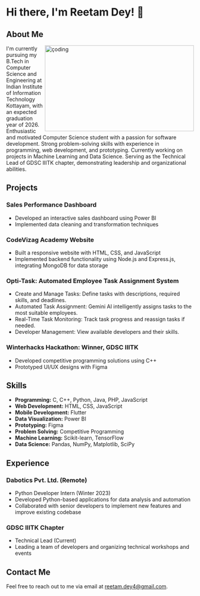# Hi there, I'm Reetam Dey! 👋

## About Me
<img  align="right" alt="çoding" width="400" height="230" src="https://camo.githubusercontent.com/7de37139d0b4c1ce40865e799b446c0e963a3dd8fb68d239707237c40604fa3d/68747470733a2f2f63646e2e6472696262626c652e636f6d2f75736572732f3733303730332f73637265656e73686f74732f363538313234332f6176656e746f2e676966">

I'm currently pursuing my B.Tech in Computer Science and Engineering at Indian Institute of Information Technology Kottayam, with an expected graduation year of 2026.
Enthusiastic and motivated Computer Science student with a passion for software development.
Strong problem-solving skills with experience in programming, web development, and prototyping.
Currently working on projects in Machine Learning and Data Science. Serving as the Technical Lead
of GDSC IIITK chapter, demonstrating leadership and organizational abilities.

## Projects


### Sales Performance Dashboard
- Developed an interactive sales dashboard using Power BI
- Implemented data cleaning and transformation techniques

### CodeVizag Academy Website
- Built a responsive website with HTML, CSS, and JavaScript
- Implemented backend functionality using Node.js and Express.js, integrating MongoDB for data storage

### Opti-Task: Automated Employee Task Assignment System
- Create and Manage Tasks: Define tasks with descriptions, required skills, and deadlines.
- Automated Task Assignment: Gemini AI intelligently assigns tasks to the most suitable employees.
- Real-Time Task Monitoring: Track task progress and reassign tasks if needed.
- Developer Management: View available developers and their skills.


### Winterhacks Hackathon: Winner, GDSC IIITK
- Developed competitive programming solutions using C++
- Prototyped UI/UX designs with Figma

## Skills

- **Programming:** C, C++, Python, Java, PHP, JavaScript
- **Web Development:** HTML, CSS, JavaScript
- **Mobile Development:** Flutter
- **Data Visualization:** Power BI
- **Prototyping:** Figma
- **Problem Solving:** Competitive Programming
- **Machine Learning:** Scikit-learn, TensorFlow
- **Data Science:** Pandas, NumPy, Matplotlib, SciPy

## Experience

### Dabotics Pvt. Ltd. (Remote)
- Python Developer Intern (Winter 2023)
- Developed Python-based applications for data analysis and automation
- Collaborated with senior developers to implement new features and improve existing codebase

### GDSC IIITK Chapter
- Technical Lead (Current)
- Leading a team of developers and organizing technical workshops and events

## Contact Me

Feel free to reach out to me via email at [reetam.dey4@gmail.com](mailto:reetam.dey4@gmail.com).

